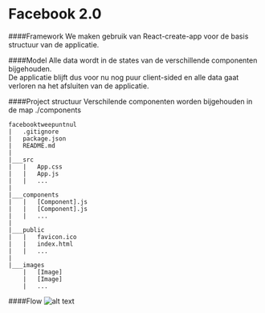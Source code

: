 # Facebook 2.0
####Framework
We maken gebruik van React-create-app voor de basis structuur van de applicatie.

####Model
Alle data wordt in de states van de verschillende componenten bijgehouden. 
<br>De applicatie blijft dus voor nu nog puur client-sided en alle data gaat verloren na het afsluiten van de applicatie.

####Project structuur
Verschilende componenten worden bijgehouden in de map ./components
```
facebooktweepuntnul
|   .gitignore
|   package.json
|   README.md
|
|___src
|   |   App.css
|   |   App.js
|   |   ...
|
|___components
|   |   [Component].js
|   |   [Component].js
|   |   ...
|
|___public
|   |   favicon.ico
|   |   index.html
|   |   ...
|    
|___images
    |   [Image]
    |   [Image]
    |   ...    
```

####Flow
![alt text](./public/favicon.ico "Logo Title Text 1")